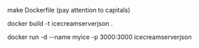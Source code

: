 make Dockerfile (pay attention to capitals)

docker build -t icecreamserverjson .

docker run -d --name myice -p 3000:3000 icecreamserverjson
